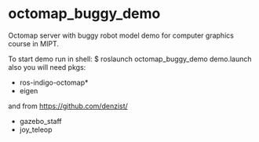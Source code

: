 # octomap_buggy_demo
Octomap server with buggy robot model demo for computer graphics course in MIPT.

To start demo run in shell:
$ roslaunch octomap_buggy_demo demo.launch
also you will need pkgs:
- ros-indigo-octomap*
- eigen

and from https://github.com/denzist/
- gazebo_staff
- joy_teleop

